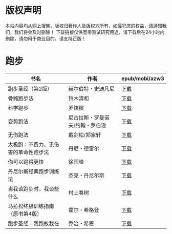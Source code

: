# 版权声明

本站内容均从网上搜集，版权归著作人及版权方所有，如侵犯您的权益，请通知我们，我们将会及时删除！ 下载链接仅供宽带测试研究用途，请下载后在24小时内删除，请勿用于商业目的。请支持正版！

# 跑步

| 书名 | 作者 | epub/mobi/azw3 |
| --- | --- | --- |
| 跑步圣经（第2版） | 赫尔伯特・史迪凡尼 | [下载](https://url89.ctfile.com/f/31084289-1375493785-dc64ee?p=8866) |
| 骨骼跑步法 | 铃木清和 | [下载](https://url89.ctfile.com/f/31084289-1375513705-ae4487?p=8866) |
| 科学跑步 | 罗炜樑 | [下载](https://url89.ctfile.com/f/31084289-1357001116-ffd1e7?p=8866) |
| 姿势跑法 | 尼古拉斯・罗曼诺夫/约翰・罗伯逊 | [下载](https://url89.ctfile.com/f/31084289-1356994021-a3d5e2?p=8866) |
| 无伤跑法 | 戴剑松/郑家轩 | [下载](https://url89.ctfile.com/f/31084289-1357052995-813cad?p=8866) |
| 太极跑：不费力、无伤害的革命性跑步法 | 丹尼・德雷尔 | [下载](https://url89.ctfile.com/f/31084289-1357022770-1b926f?p=8866) |
| 你可以跑得更快 | 徐国峰 | [下载](https://url89.ctfile.com/f/31084289-1357021603-e4de89?p=8866) |
| 丹尼尔斯经典跑步训练法 | 杰克・丹尼尔斯 | [下载](https://url89.ctfile.com/f/31084289-1357018579-b7727c?p=8866) |
| 当我谈跑步时，我谈些什么 | 村上春树 | [下载](https://url89.ctfile.com/f/31084289-1357013386-6178c4?p=8866) |
| 马拉松终极训练指南（原书第4版） | 霍尔・希格登 | [下载](https://url89.ctfile.com/f/31084289-1357011541-fc8a9e?p=8866) |
| 跑步圣经：我跑故我在 | 乔治・希恩 | [下载](https://url89.ctfile.com/f/31084289-1357007326-3776ef?p=8866) |

